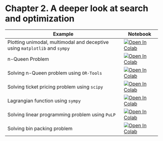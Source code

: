 
#  Chapter 2. A deeper look at search and optimization

| Example  | Notebook  |
|---|---|
| Plotting unimodal, multimodal and deceptive using `matplotlib` and `sympy` | [![Open In Colab](https://colab.research.google.com/assets/colab-badge.svg)](https://colab.research.google.com/github/Optimization-Algorithms-Book/Code-Listings/blob/main/Chapter%202/Listing%202.1_ObjFcn.ipynb)  |
| n-Queen Problem  | [![Open In Colab](https://colab.research.google.com/assets/colab-badge.svg)](https://colab.research.google.com/github/Optimization-Algorithms-Book/Code-Listings/blob/main/Chapter%202/Listing%202.2_NQueen.ipynb)  |
| Solving n-Queen problem using `OR-Tools` | [![Open In Colab](https://colab.research.google.com/assets/colab-badge.svg)](https://colab.research.google.com/github/Optimization-Algorithms-Book/Code-Listings/blob/main/Chapter%202/Listing%202.3_NQueen_OR.ipynb)  |
| Solving ticket pricing problem using `scipy`| [![Open In Colab](https://colab.research.google.com/assets/colab-badge.svg)](https://colab.research.google.com/github/Optimization-Algorithms-Book/Code-Listings/blob/main/Chapter%202/Listing%202.4_TicketPrice.ipynb)  |
| Lagrangian function using `sympy`| [![Open In Colab](https://colab.research.google.com/assets/colab-badge.svg)](https://colab.research.google.com/github/Optimization-Algorithms-Book/Code-Listings/blob/main/Chapter%202/Listing%202.5_Lagrange.ipynb)  |
| Solving linear programming problem using `PuLP` | [![Open In Colab](https://colab.research.google.com/assets/colab-badge.svg)](https://colab.research.google.com/github/Optimization-Algorithms-Book/Code-Listings/blob/main/Chapter%202/Listing%202.6_AnimalFeedMix.ipynb)  |
| Solving bin packing problem | [![Open In Colab](https://colab.research.google.com/assets/colab-badge.svg)](https://colab.research.google.com/github/Optimization-Algorithms-Book/Code-Listings/blob/main/Chapter%202/Listing%202.7_BinPacking.ipynb)  |

